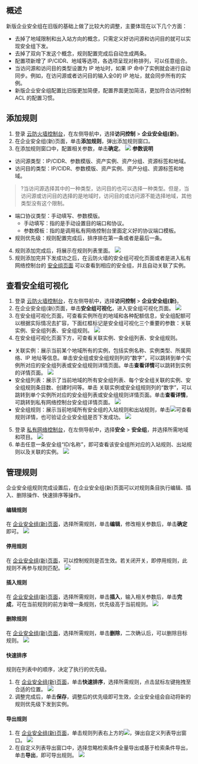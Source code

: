 ## 概述
新版企业安全组在旧版的基础上做了比较大的调整，主要体现在以下几个方面：
- 去掉了地域限制和出入站方向的概念，只需定义好访问源和访问目的就可以实现安全组下发。
- 去掉了双向下发这个概念，规则配置完成后自动生成两条。
- 配置项新增了 IP/CIDR、地域等选项，各选项呈现对称排列，可以任意组合。
- 当访问源和访问目的类型设置为 IP 地址时，如果 IP 命中了实例就会进行自动同步。例如，在访问源或者访问目的输入全0的 IP 地址，就会同步所有的实例。
- 新版企业安全组配置比旧版更加简便，配置界面更加简洁，更加符合访问控制 ACL 的配置习惯。


## 添加规则
1. 登录 [云防火墙控制台](https://console.cloud.tencent.com/cfw/ac/secgroupnew)，在左侧导航中，选择**访问控制** > **企业安全组(新)**。
2. 在企业安全组(新)页面，单击**添加规则**，弹出添加规则窗口。
3. 在添加规则窗口中，配置相关参数，单击**确定**。
![](https://qcloudimg.tencent-cloud.cn/raw/554d087fcfa2d31c47f0b7c90db56f95.png)
**参数说明**
 - 访问源类型：IP/CIDR、参数模版、资产实例、资产分组、资源标签和地域。
 - 访问目的类型：IP/CIDR、参数模版、资产实例、资产分组、资源标签和地域。
>?当访问源选择其中的一种类型，访问目的也可以选择一种类型。但是，当访问源或访问目的选择的是地域时，访问目的或访问源不能选择地域，其他类型没有这个限制。
>
 - 端口协议类型：手动填写、参数模版。
    - 手动填写：指的是手动设置目的端口和协议。
    - 参数模板：指的是调用私有网络控制台里面定义好的协议端口模板。 
 - 规则优先级：规则配置完成后，排序排在第一条或者是最后一条。


4. 规则添加完成后，将展示在规则列表里面。
 ![](https://qcloudimg.tencent-cloud.cn/raw/ade0a1e53155a33fd190cf7282f64ee8.png)
5. 规则添加完并下发成功之后，在云防火墙的安全组可视化页面或者是进入私有网络控制台的 [安全组页面](https://console.cloud.tencent.com/vpc/securitygroup?rid=1&rid=1) 可以查看到相应的安全组，并且自动关联了实例。

## 查看安全组可视化
1. 登录 [云防火墙控制台](https://console.cloud.tencent.com/cfw/ac/secgroupnew)，在左侧导航中，选择**访问控制** > **企业安全组(新)**。
2. 在企业安全组(新)页面，单击**安全组可视化**，进入安全组可视化页面。
![](https://qcloudimg.tencent-cloud.cn/raw/28f04181aa5d748f0224f69363f7f46d.png)
3. 在安全组可视化页面，可查看实例所在的地域和各种配额信息，安全组配额可以根据实际情况去扩容，下面红框标记是安全组可视化三个重要的参数：关联实例、安全组列表、安全组规则。
![](https://qcloudimg.tencent-cloud.cn/raw/2e845640722e7717394b960d133b616e.png)
4. 在安全组可视化页面下方，可查看关联实例、安全组列表、安全组规则。
 - 关联实例：展示当前某个地域所有的实例，包括实例名称、实例类型、所属网络、IP 地址等信息。单击安全组或安全组规则列的“数字”，可以跳转到单个实例所对应的安全组列表或安全组规则详情页面。单击**查看详情**可以跳转到实例的详情页面。
![](https://qcloudimg.tencent-cloud.cn/raw/fe5dc0bc26f87f1378b8d70f75a77e68.png)
 - 安全组列表：展示了当前地域的所有安全组列表、每个安全组关联的实例、安全组规则条目数、创建时间等。单击	关联实例或安全组规则列的“数字”，可以跳转到单个实例所对应的安全组列表或安全组规则详情页面。单击**查看详情**，可跳转到私有网络控制台安全组详情页面。
 ![](https://qcloudimg.tencent-cloud.cn/raw/2ad6849910ee6069398482b9985ad5ca.png)
 - 安全组规则：展示当前地域所有安全组的入站规则和出站规则，单击![](https://qcloudimg.tencent-cloud.cn/raw/41eb4aef52d06599b05022e5dfabd945.png)可查看规则详情，也可验证企业安全组是否下发成功。
 ![](https://qcloudimg.tencent-cloud.cn/raw/7d72fa6160f87370e3f34b7ac5023d17.png)
5. 登录 [私有网络控制台](https://console.cloud.tencent.com/vpc/securitygroup)，在左侧导航中，选择**安全** > **安全组**，并选择所需地域和项目。
![](https://qcloudimg.tencent-cloud.cn/raw/fb2d2a92fc8cb6df5263b638784b161b.png)
6. 单击任意一条安全组“ID/名称”，即可查看该安全组所对应的入站规则、出站规则以及关联的实例。
![](https://qcloudimg.tencent-cloud.cn/raw/d4fd25b48046eedb8c964ebdf4f7bd93.png)

## 管理规则
企业安全组规则完成设置后，在企业安全组(新)页面可以对规则条目执行编辑、插入、删除操作、快速排序等操作。
#### 编辑规则
在 [企业安全组(新)页面](https://console.cloud.tencent.com/cfw/ac/secgroupnew)，选择所需规则，单击**编辑**，修改相关参数后，单击**确定**即可。
![](https://qcloudimg.tencent-cloud.cn/raw/54d1587fb2faee9922e9728d2553fcf5.png)
#### 停用规则
在 [企业安全组(新)页面](https://console.cloud.tencent.com/cfw/ac/secgroupnew)，可以控制规则是否生效。若关闭开关，即停用规则，此规则不再参与规则匹配。
![](https://qcloudimg.tencent-cloud.cn/raw/c6b096f2b037b811fc6db16c9614ff01.png)
#### 插入规则
在 [企业安全组(新)页面](https://console.cloud.tencent.com/cfw/ac/secgroupnew)，选择所需规则，单击**插入**，输入相关参数后，单击**完成**，可在当前规则的前方新增一条规则，优先级高于当前规则。
![](https://qcloudimg.tencent-cloud.cn/raw/1efb874e19f8ae9f7827dfcd14c372a7.png)
#### 删除规则
在 [企业安全组(新)页面](https://console.cloud.tencent.com/cfw/ac/secgroupnew)，选择所需规则，单击**删除**，二次确认后，可以删除目标规则。
![](https://qcloudimg.tencent-cloud.cn/raw/4646633a6a2b7586a58a31bcd50ceff5.png)
#### 快速排序
规则在列表中的顺序，决定了执行的优先级。
1. 在 [企业安全组(新)页面](https://console.cloud.tencent.com/cfw/ac/secgroupnew)，单击**快速排序**，选择所需规则，点击鼠标左键拖拽至合适的位置。
![](https://qcloudimg.tencent-cloud.cn/raw/ea18b21618100ced69c029a4665797e1.png)
2. 调整完成后，单击**保存**，调整后的优先级即可生效，企业安全组会自动将新的规则优先级下发到实例。

#### 导出规则
1. 在 [企业安全组(新)页面](https://console.cloud.tencent.com/cfw/ac/secgroupnew)，单击规则列表右上方的![](https://qcloudimg.tencent-cloud.cn/raw/8006bef9330b3f1da99531210014319c.png)，弹出自定义列表导出窗口。
![](https://qcloudimg.tencent-cloud.cn/raw/4e7d648a34c1af570071f74474edaa28.png)
2. 在自定义列表导出窗口中，选择忽略检索条件全量导出或基于检索条件导出，单击**导出**，即可导出规则。
![](https://qcloudimg.tencent-cloud.cn/raw/391ed827d1fcf90be3be4e7a710f867c.png)
